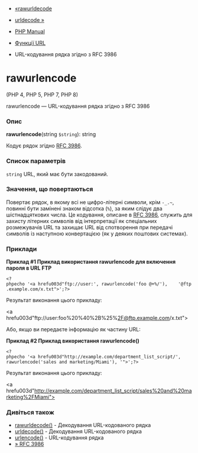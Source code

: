 - [«rawurldecode](function.rawurldecode.md)
- [urldecode »](function.urldecode.md)

- [PHP Manual](index.md)
- [Функції URL](ref.url.md)
- URL-кодування рядка згідно з RFC 3986

# rawurlencode

(PHP 4, PHP 5, PHP 7, PHP 8)

rawurlencode — URL-кодування рядка згідно з RFC 3986

### Опис

**rawurlencode**(string `$string`): string

Кодує рядок згідно [RFC 3986](http://www.faqs.org/rfcs/rfc3986).

### Список параметрів

`string`
URL, який має бути закодований.

### Значення, що повертаються

Повертає рядок, в якому всі не цифро-літерні символи, крім
`-_.~`, повинні бути замінені знаком відсотка (`%`), за яким слідує
два шістнадцяткових числа. Це кодування, описане в [RFC
3986](http://www.faqs.org/rfcs/rfc3986), служить для захисту літерних
символів від інтерпретації як спеціальних розмежувачів URL та
захищає URL від спотворення при передачі символів із наступною
конвертацією (як у деяких поштових системах).

### Приклади

**Приклад #1 Приклад використання rawurlencode для включення пароля в URL
FTP**

` <?phpecho '<a hrefu003d"ftp://user:', rawurlencode('foo @+%/'),    '@ftp.example.com/x.txt">';?> `

Результат виконання цього прикладу:

<a hrefu003d"ftp://user:foo%20%40%2B%25%2F@ftp.example.com/x.txt">

Або, якщо ви передаєте інформацію як частину URL:

**Приклад #2 Приклад використання **rawurlencode()****

` <?phpecho '<a hrefu003d"http://example.com/department_list_script/',    rawurlencode('sales and marketing/Miami'), '">';?> `

Результат виконання цього прикладу:

<a hrefu003d"http://example.com/department_list_script/sales%20and%20marketing%2FMiami">

### Дивіться також

- [rawurldecode()](function.rawurldecode.md) - Декодування
URL-кодованого рядка
- [urldecode()](function.urldecode.md) - Декодування
URL-кодованого рядка
- [urlencode()](function.urlencode.md) - URL-кодування рядка
- [» RFC 3986](http://www.faqs.org/rfcs/rfc3986)
